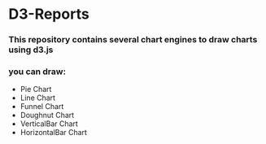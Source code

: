# D3-Reports
### This repository contains several chart engines to draw charts using d3.js 
### you can draw:
- Pie Chart
- Line Chart
- Funnel Chart
- Doughnut Chart
- VerticalBar Chart
- HorizontalBar Chart

